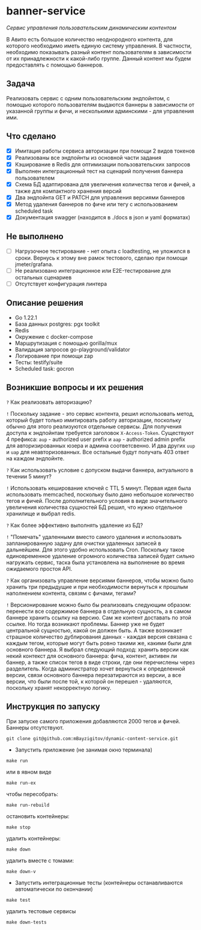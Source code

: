 # banner-service
*Сервис управления пользовательским динамическим контентом*

В Авито есть большое количество неоднородного контента, для которого необходимо иметь единую систему управления.  В частности, необходимо показывать разный контент пользователям в зависимости от их принадлежности к какой-либо группе. Данный контент мы будем предоставлять с помощью баннеров.

## Задача
Реализовать сервис с одним пользовательским эндпойнтом, с помощью
которого пользователям выдаются баннеры в зависимости от
указанной группы и фичи, и несколькими админскими - для управления ими.

## Что сделано
- [x] Имитация работы сервиса авторизации при помощи 2 видов токенов
- [x] Реализованы все эндпойнты из основной части задания
- [x] Кэширование в Redis для оптимизации пользовательских запросов
- [x] Выполнен интеграционный тест на сценарий получения баннера пользователем
- [x] Схема БД адаптирована для увеличения количества тегов и фичей, а также
для компактного хранения версий
- [x] Два эндпойнта GET и PATCH для управления версиями баннеров
- [x] Метод удаления баннеров по фиче или тегу с использованием scheduled task
- [x] Документация swagger (находится в ./docs в json и yaml форматах)

## Не выполнено
- [ ] Нагрузочное тестирование - нет опыта с loadtesting, не уложился в сроки.
Вернусь к этому вне рамок тестового, сделаю при помощи jmeter/grafana.
- [ ] Не реализовано интеграционное или E2E-тестирование для остальных сценариев
- [ ] Отсутствует конфигурация линтера

## Описание решения
* Go 1.22.1
* База данных postgres: pgx toolkit
* Redis
* Окружение с docker-compose
* Маршрутизация с помощью gorilla/mux
* Валидация запросов go-playground/validator
* Логирование при помощи zap
* Тесты: testify/suite
* Scheduled task: gocron

## Возникшие вопросы и их решения
`?` Как реализовать авторизацию?

`!` Поскольку задание - это сервис контента, решил использовать метод,
который будет только имитировать работу авторизации, поскольку обычно для этого
реализуются отдельные сервисы. Для получения доступа к эндпойнтам требуется
заголовок `X-Access-Token`. Существуют 4 префикса: `aup` - authorized user prefix и
`aap` - authorized admin prefix для авторизированных юзера и админа соответсвенно. 
И два других `uup` и `uap` для неавторизованных. Все остальные будут получать 403 ответ
на каждом эндпойнте.

`?` Как использовать условие с допуском выдачи баннера, актуального в течении 5 минут?

`!` Использовать кеширование ключей с TTL 5 минут. Первая идея была использовать
memcached, поскольку было дано небольшое количество тегов и фичей. После дополнительного
условия в виде значительного увеличения количества сущностей БД решил, что нужно отдельное 
хранилище и выбрал redis.

`?` Как более эффективно выполнять удаление из БД?

`!` "Помечать" удаленными вместо самого удаления и использовать запланированную
задачу для очистки удаленных записей в дальнейшем. Для этого удобно использовать Cron. 
Поскольку такое единовременное удаление огромного количества
записей будет сильно нагружать сервис, таска была установлена на выполнение во время
ожидаемого простоя API.

`?` Как организовать управление версиями баннеров, чтобы можно было хранить
три предыдущие и при необходимости вернуться к прошлым наполнением контента, связям с фичами, тегами?

`!` Версионирование можно было бы реализовать следующим образом: перенести все
содержимое баннера в отдельную сущность, а в самом баннере хранить ссылку на версию.
Сам же контент доставать по этой ссылке. Но тогда возникают проблемы. Баннер уже не будет
центральной сущностью, какой он должен быть. А также возникает страшное количество дублирования
данных - каждая версия связана с каждым тегом, которые могут быть ровно такими же, какими были
для основного баннера. Я выбрал следующий подход: хранить версии как некий контекст для основного
баннера: фича, контент, активен ли баннер, а также список тегов в виде строки, где они перечислены
через разделитель. Когда администратор хочет вернуться к определенной версии, связи основного баннера
перезатираются из версии, а все версии, что были после той, к которой он перешел - удаляются,
поскольку хранят некорректную логику.

## Инструкция по запуску

При запуске самого приложения добавляются 2000 тегов и фичей. Баннеры отсутствуют.

~~~
git clone git@github.com:mBayzigitov/dynamic-content-service.git
~~~

* Запустить приложение (не занимая окно терминала)
~~~
make run
~~~
или в явном виде
~~~
make run-ex
~~~
чтобы пересобрать:
~~~
make run-rebuild
~~~
остановить контейнеры:
~~~
make stop
~~~
удалить контейнеры:
~~~
make down
~~~
удалить вместе с томами:
~~~
make down-v
~~~
* Запустить интеграционные тесты (контейнеры останавливаются автоматически по окончании)
~~~
make test
~~~
удалить тестовые сервисы
~~~
make down-tests
~~~
